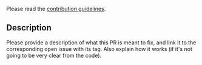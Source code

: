 Please read the [contribution guidelines](https://github.com/ofxa/openfx/wiki/Extending-OpenFX-Guidelines#submit-a-proposal-or-bug-report-to-review).

## Description

Please provide a description of what this PR is meant to fix, and link it to the corresponding open issue with its tag.
Also explain how it works (if it's not going to be very clear from the code).

